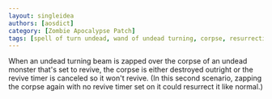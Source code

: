 ```yaml
---
layout: singleidea
authors: [aosdict]
category: [Zombie Apocalypse Patch]
tags: [spell of turn undead, wand of undead turning, corpse, resurrection]
---
```

When an undead turning beam is zapped over the corpse of an undead monster that's set to revive, the corpse is either destroyed outright or the revive timer is canceled so it won't revive. (In this second scenario, zapping the corpse again with no revive timer set on it could resurrect it like normal.)
